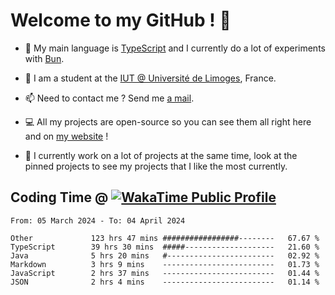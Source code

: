 # Welcome to my GitHub ! 🌃

- 🔭 My main language is [TypeScript](https://www.typescriptlang.org/) and I currently do a lot of experiments with [Bun](https://bun.sh).

- 🌱 I am a student at the [IUT @ Université de Limoges](https://iut.unilim.fr), France.

- 📫 Need to contact me ? Send me <a href="mailto:mikkel@milescode.dev">a mail</a>.

- 💻 All my projects are open-source so you can see them all right here and on <a href="https://vexcited.vercel.app">my website</a> !

- 👀 I currently work on a lot of projects at the same time, look at the pinned projects to see my projects that I like the most currently.

## Coding Time @ [![WakaTime Public Profile](https://wakatime.com/badge/user/0839e595-e07a-435c-8d59-ed95f2a3d6dd.svg?style=flat-square)](https://wakatime.com/@0839e595-e07a-435c-8d59-ed95f2a3d6dd)

<!--START_SECTION:waka-->

```plain
From: 05 March 2024 - To: 04 April 2024

Other             123 hrs 47 mins #################--------   67.67 %
TypeScript        39 hrs 30 mins  #####--------------------   21.60 %
Java              5 hrs 20 mins   #------------------------   02.92 %
Markdown          3 hrs 9 mins    -------------------------   01.73 %
JavaScript        2 hrs 37 mins   -------------------------   01.44 %
JSON              2 hrs 4 mins    -------------------------   01.14 %
```

<!--END_SECTION:waka-->

